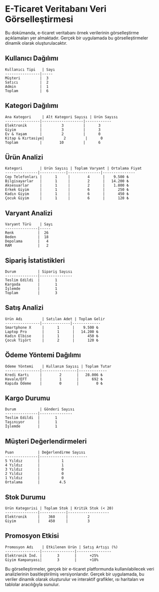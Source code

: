 # E-Ticaret Veritabanı Veri Görselleştirmesi

Bu dokümanda, e-ticaret veritabanı örnek verilerinin görselleştirme açıklamaları yer almaktadır. Gerçek bir uygulamada bu görselleştirmeler dinamik olarak oluşturulacaktır.

## Kullanıcı Dağılımı

```
Kullanıcı Tipi   | Sayı
----------------|-----
Müşteri         |  3
Satıcı          |  2
Admin           |  1
Toplam          |  6
```

## Kategori Dağılımı

```
Ana Kategori     | Alt Kategori Sayısı | Ürün Sayısı
----------------|-------------------|------------
Elektronik      |         3         |      3
Giyim           |         3         |      3
Ev & Yaşam      |         2         |      0
Kitap & Kırtasiye|         2         |      0
Toplam          |        10         |      6
```

## Ürün Analizi

```
Kategori        | Ürün Sayısı | Toplam Varyant | Ortalama Fiyat
---------------|------------|---------------|---------------
Cep Telefonları |      1     |        4      |    9.500 ₺
Bilgisayarlar   |      1     |        2      |   14.200 ₺
Aksesuarlar     |      1     |        2      |    1.800 ₺
Erkek Giyim     |      1     |        6      |      250 ₺
Kadın Giyim     |      1     |        6      |      450 ₺
Çocuk Giyim     |      1     |        6      |      120 ₺
```

## Varyant Analizi

```
Varyant Türü    | Sayı
---------------|-----
Renk           |  26
Beden          |  18
Depolama       |   4
RAM            |   2
```

## Sipariş İstatistikleri

```
Durum          | Sipariş Sayısı
---------------|---------------
Teslim Edildi  |       1
Kargoda        |       1
İşlemde        |       1
Toplam         |       3
```

## Satış Analizi

```
Ürün Adı         | Satılan Adet | Toplam Gelir
----------------|-------------|-------------
Smartphone X     |      1      |    9.500 ₺
Laptop Pro       |      1      |   14.200 ₺
Kadın Elbise     |      1      |      450 ₺
Çocuk Tişört     |      2      |      120 ₺
```

## Ödeme Yöntemi Dağılımı

```
Ödeme Yöntemi    | Kullanım Sayısı | Toplam Tutar
----------------|----------------|-------------
Kredi Kartı     |        2       |   28.006 ₺
Havale/EFT      |        1       |      692 ₺
Kapıda Ödeme    |        0       |        0 ₺
```

## Kargo Durumu

```
Durum           | Gönderi Sayısı
---------------|---------------
Teslim Edildi  |       1
Taşınıyor      |       1
İşlemde        |       1
```

## Müşteri Değerlendirmeleri

```
Puan           | Değerlendirme Sayısı
---------------|----------------------
5 Yıldız       |          1
4 Yıldız       |          1
3 Yıldız       |          0
2 Yıldız       |          0
1 Yıldız       |          0
Ortalama       |         4.5
```

## Stok Durumu

```
Ürün Kategorisi | Toplam Stok | Kritik Stok (< 20)
---------------|------------|-------------------
Elektronik     |    360     |         2
Giyim          |    450     |         3
```

## Promosyon Etkisi

```
Promosyon Adı    | Etkilenen Ürün | Satış Artışı (%)
----------------|---------------|----------------
Elektronik İnd. |       3       |      +25%
Giyim Kampanyası|       3       |      +18%
```

Bu görselleştirmeler, gerçek bir e-ticaret platformunda kullanılabilecek veri analizlerinin basitleştirilmiş versiyonlarıdır. Gerçek bir uygulamada, bu veriler dinamik olarak oluşturulur ve interaktif grafikler, ısı haritaları ve tablolar aracılığıyla sunulur. 
